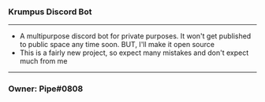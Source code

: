 ### Krumpus Discord Bot
 
 ---------------------------------------------------------------------------------------------------
 - A multipurpose discord bot for private purposes. It won't get published to public space any time soon. BUT, I'll make it open source
 - This is a fairly new project, so expect many mistakes and don't expect much from me
----------------------------------------------------------------------------------------------------
 ### Owner: Pipe#0808
